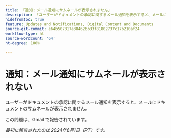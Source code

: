 ```yaml
---
title: 「通知：メール通知にサムネールが表示されません」
description: 「ユーザーがドキュメントの承認に関するメール通知を表示すると、メールにドキュメントのサムネールが表示されません。」
hidefromtoc: true
feature: Updates and Notifications, Digital Content and Documents
source-git-commit: e64b507317a384626b33f81802737c17b210af24
workflow-type: ht
source-wordcount: '64'
ht-degree: 100%

---
```



# 通知：メール通知にサムネールが表示されない

ユーザーがドキュメントの承認に関するメール通知を表示すると、メールにドキュメントのサムネールが表示されません。

この問題は、Gmail で報告されています。

_最初に報告されたのは 2024年6月1日（PT）です。_
